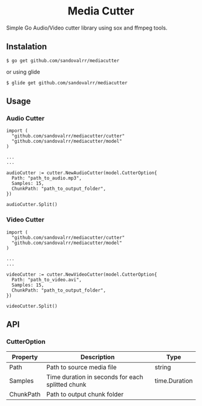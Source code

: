 <h1 align="center">Media Cutter</h1>

Simple Go Audio/Video cutter library using sox and ffmpeg tools.

## Instalation

```text
$ go get github.com/sandovalrr/mediacutter
```

or using glide

```text
$ glide get github.com/sandovalrr/mediacutter
```

## Usage

### Audio Cutter

```
import (
  "github.com/sandovalrr/mediacutter/cutter"
  "github.com/sandovalrr/mediacutter/model"
)

...
...

audioCutter := cutter.NewAudioCutter(model.CutterOption{
  Path: "path_to_audio.mp3",
  Samples: 15,
  ChunkPath: "path_to_output_folder",
})

audioCutter.Split()

```

### Video Cutter

```
import (
  "github.com/sandovalrr/mediacutter/cutter"
  "github.com/sandovalrr/mediacutter/model"
)

...
...

videoCutter := cutter.NewVideoCutter(model.CutterOption{
  Path: "path_to_video.avi",
  Samples: 15,
  ChunkPath: "path_to_output_folder",
})

videoCutter.Split()
```

## API

### CutterOption

| Property  | Description                                      | Type          |
| --------- | ------------------------------------------------ | ------------- |
| Path      | Path to source media file                        | string        |
| Samples   | Time duration in seconds for each splitted chunk | time.Duration |
| ChunkPath | Path to output chunk folder                      |

